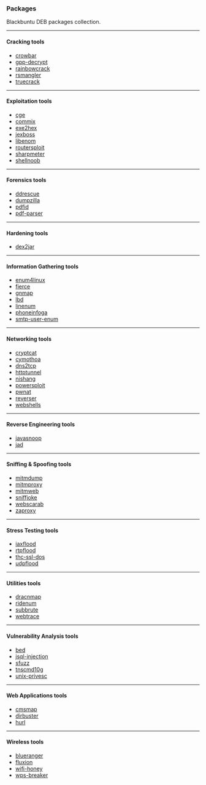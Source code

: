 ### Packages

Blackbuntu DEB packages collection.

* * *

#### Cracking tools

- [crowbar](https://github.com/galkan/crowbar)
- [gpp-decrypt](https://blog.carnal0wnage.com/2012/10/group-policy-preferences-and-getting.html)
- [rainbowcrack](https://project-rainbowcrack.com/)
- [rsmangler](https://digi.ninja/projects/rsmangler.php)
- [truecrack](https://github.com/lvaccaro/truecrack)

* * *

#### Exploitation tools

- [cge](http://www.blackangels.it/)
- [commix](https://github.com/commixproject/commix)
- [exe2hex](https://github.com/acjsec/exe2bam)
- [jexboss](https://github.com/joaomatosf/jexboss)
- [libenom](https://github.com/Bounteous17/libenom)
- [routersploit](https://github.com/threat9/routersploit)
- [sharpmeter](https://github.com/vvalien/SharpMeter/)
- [shellnoob](https://github.com/reyammer/shellnoob)

* * *

#### Forensics tools

- [ddrescue](http://www.garloff.de/kurt/linux/ddrescue/)
- [dumpzilla](https://www.dumpzilla.org/)
- [pdfid](https://blog.didierstevens.com/programs/pdf-tools/)
- [pdf-parser](https://blog.didierstevens.com/programs/pdf-tools/)

* * *

#### Hardening tools

- [dex2jar](https://github.com/pxb1988/dex2jar)

* * *

#### Information Gathering tools

- [enum4linux](https://www.portcullis-security.com/)
- [fierce](https://github.com/mschwager/fierce)
- [gnmap](https://github.com/themightyshiv/gnmap)
- [lbd](http://ge.mine.nu/code/)
- [linenum](https://github.com/rebootuser/LinEnum)
- [phoneinfoga](https://github.com/sundowndev/phoneinfoga)
- [smtp-user-enum](https://pentestmonkey.net/tools/user-enumeration/smtp-user-enum)

* * *

#### Networking tools

- [cryptcat](https://packages.ubuntu.com/focal/cryptcat)
- [cymothoa](http://cymothoa.sourceforge.net/)
- [dns2tcp](https://packages.ubuntu.com/focal/dns2tcp)
- [httptunnel](https://packages.ubuntu.com/focal/httptunnel)
- [nishang](https://github.com/samratashok/nishang)
- [powersploit](https://github.com/PowerShellMafia/PowerSploit)
- [pwnat](http://samy.pl/pwnat/)
- [reverser](https://github.com/Hood3dRob1n/Reverser)
- [webshells](https://www.kali.org/tools/webshells/)

* * *

#### Reverse Engineering tools

- [javasnoop](https://code.google.com/archive/p/javasnoop/)
- [jad](http://www.javadecompilers.com/jad)

* * *

#### Sniffing & Spoofing tools

- [mitmdump](https://mitmproxy.org/)
- [mitmproxy](https://mitmproxy.org/)
- [mitmweb](https://mitmproxy.org/)
- [sniffjoke](https://github.com/vecna/sniffjoke)
- [webscarab](http://dawes.za.net/rogan/webscarab/)
- [zaproxy](https://www.zaproxy.org/)

* * *

#### Stress Testing tools

- [iaxflood](http://www.hackingexposedvoip.com/sec_tools.html)
- [rtpflood](http://www.hackingexposedvoip.com/sec_tools.html)
- [thc-ssl-dos](https://www.thc.org/thc-ssl-dos/)
- [udpflood](http://www.hackingexposedvoip.com/sec_tools.html)

* * *

#### Utilities tools

- [dracnmap](https://github.com/screetsec/Dracnmap)
- [ridenum](https://github.com/trustedsec/ridenum)
- [subbrute](https://github.com/TheRook/subbrute)
- [webtrace](https://neoslab.com)

* * *

#### Vulnerability Analysis tools

- [bed](http://ww5.snake-basket.de/)
- [jsql-injection](https://github.com/ron190/jsql-injection)
- [sfuzz](http://aconole.brad-x.com/programs/sfuzz.html)
- [tnscmd10g](http://www.red-database-security.com/)
- [unix-privesc](https://pentestmonkey.net/tools/audit/unix-privesc-check)

* * *

#### Web Applications tools

- [cmsmap](https://github.com/Dionach/CMSmap)
- [dirbuster](https://www.owasp.org/index.php/Category:OWASP_DirBuster_Project)
- [hurl](https://github.com/fnord0/hURL)

* * *

#### Wireless tools

- [blueranger](http://www.hackfromacave.com/projects/blueranger.html)
- [fluxion](https://github.com/FluxionNetwork/fluxion)
- [wifi-honey](https://www.digininja.org/projects/wifi_honey.php7)
- [wps-breaker](https://github.com/SilentGhostX/HT-WPS-Breaker)
